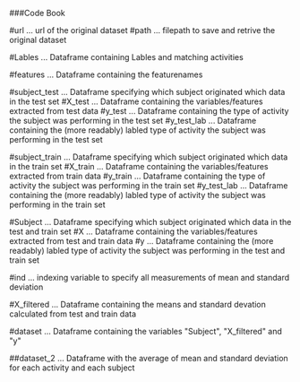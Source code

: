 ###Code Book

#url ... url of the original dataset
#path ... filepath to save and retrive the original dataset

#Lables ... Dataframe containing Lables and matching activities

#features ... Dataframe containing the featurenames

#subject_test ... Dataframe specifying which subject originated which data in the test set
#X_test ... Dataframe containing the variables/features extracted from test data 
#y_test ... Dataframe containing the type of activity the subject was performing in the test set
#y_test_lab ... Dataframe containing the (more readably) labled type of activity the subject was performing in the test set

#subject_train ... Dataframe specifying which subject originated which data in the train set
#X_train ... Dataframe containing the variables/features extracted from train data 
#y_train ... Dataframe containing the type of activity the subject was performing in the train set
#y_test_lab ... Dataframe containing the (more readably) labled type of activity the subject was performing in the train set

#Subject ... Dataframe specifying which subject originated which data in the test and train set
#X ... Dataframe containing the variables/features extracted from test and train data
#y ... Dataframe containing the (more readably) labled type of activity the subject was performing in the test and train set

#ind ... indexing variable to specify all measurements of mean and standard deviation

#X_filtered ... Dataframe containing the means and standard devation calculated from test and train data

#dataset ... Dataframe containing the variables "Subject", "X_filtered" and "y"

##dataset_2 ... Dataframe with the average of mean and standard deviation for each activity and each subject
